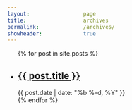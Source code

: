 ```yaml
---
layout: 				page
title: 					archives
permalink: 				/archives/
showheader: 			true
---
```

<ul class="post-list">
	{% for post in site.posts %}
	<li>
		<h2>
			<a class="post-link" href="{{ post.url | prepend: site.baseurl }}">{{ post.title }}</a>
		</h2>
		<span class="post-meta">{{ post.date | date: "%b %-d, %Y" }}</span>
	</li>
	{% endfor %}
</ul> 